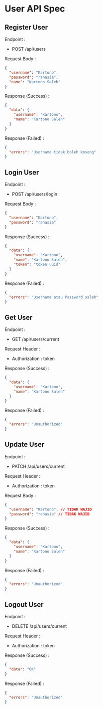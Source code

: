 # User API Spec

## Register User

Endpoint :

- POST /api/users

Request Body :

```json
{
  "username": "Kartono",
  "password": "rahasia",
  "name": "Kartono Saleh"
}
```

Response (Success) :

```json
{
  "data": {
    "username": "Kartono",
    "name": "Kartono Saleh"
  }
}
```

Response (Failed) :

```json
{
  "errors": "Username tidak boleh kosong"
}
```

## Login User

Endpoint :

- POST /api/users/login

Request Body :

```json
{
  "username": "Kartono",
  "password": "rahasia"
}
```

Response (Success) :

```json
{
  "data": {
    "username": "Kartono",
    "name": "Kartono Saleh",
    "token": "token uuid"
  }
}
```

Response (Failed) :

```json
{
  "errors": "Username atau Password salah"
}
```

## Get User

Endpoint :

- GET /api/users/current

Request Header :

- Authorization : token

Response (Success) :

```json
{
  "data": {
    "username": "Kartono",
    "name": "Kartono Saleh"
  }
}
```

Response (Failed) :

```json
{
  "errors": "Unauthorized"
}
```

## Update User

Endpoint :

- PATCH /api/users/current

Request Header :

- Authorization : token

Request Body :

```json
{
  "username": "Kartono", // TIDAK WAJID
  "password": "rahasia" // TIDAK WAJID
}
```

Response (Success) :

```json
{
  "data": {
    "username": "Kartono",
    "name": "Kartono Saleh"
  }
}
```

Response (Failed) :

```json
{
  "errors": "Unauthorized"
}
```

## Logout User

Endpoint :

- DELETE /api/users/current

Request Header :

- Authorization : token

Response (Success) :

```json
{
  "data": "OK"
}
```

Response (Failed) :

```json
{
  "errors": "Unauthorized"
}
```
